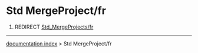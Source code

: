 # Std MergeProject/fr
1.  REDIRECT [Std\_MergeProjects/fr](Std_MergeProjects/fr.md)

---
[documentation index](../README.md) > Std MergeProject/fr
